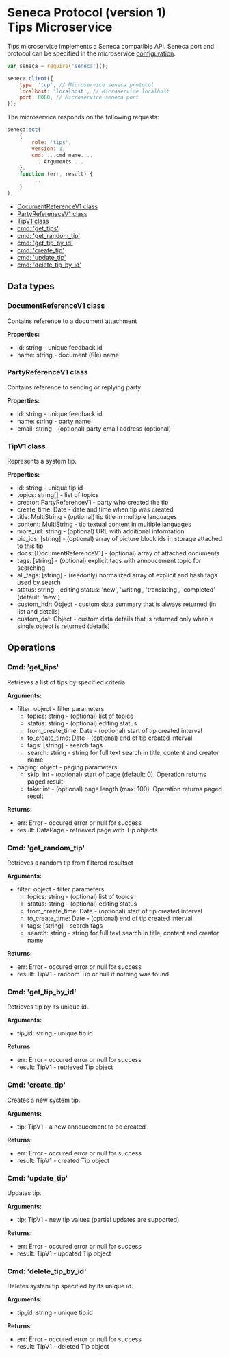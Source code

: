 # Seneca Protocol (version 1) <br/> Tips Microservice

Tips microservice implements a Seneca compatible API. 
Seneca port and protocol can be specified in the microservice [configuration](Configuration.md/#api_seneca). 

```javascript
var seneca = require('seneca')();

seneca.client({
    type: 'tcp', // Microservice seneca protocol
    localhost: 'localhost', // Microservice localhost
    port: 8080, // Microservice seneca port
});
```

The microservice responds on the following requests:

```javascript
seneca.act(
    {
        role: 'tips',
        version: 1,
        cmd: ...cmd name....
        ... Arguments ...
    },
    function (err, result) {
        ...
    }
);
```

* [DocumentReferenceV1 class](#class1)
* [PartyRefereneceV1 class](#class2)
* [TipV1 class](#class4)
* [cmd: 'get_tips'](#operation1)
* [cmd: 'get_random_tip'](#operation2)
* [cmd: 'get_tip_by_id'](#operation3)
* [cmd: 'create_tip'](#operation4)
* [cmd: 'update_tip'](#operation5)
* [cmd: 'delete_tip_by_id'](#operation6)

## Data types

### <a name="class1"></a> DocumentReferenceV1 class

Contains reference to a document attachment

**Properties:**
- id: string - unique feedback id
- name: string - document (file) name

### <a name="class2"></a> PartyReferenceV1 class

Contains reference to sending or replying party

**Properties:**
- id: string - unique feedback id
- name: string - party name
- email: string - (optional) party email address (optional)

### <a name="class4"></a> TipV1 class

Represents a system tip. 

**Properties:**
- id: string - unique tip id
- topics: string[] - list of topics
- creator: PartyReferenceV1 - party who created the tip
- create_time: Date - date and time when tip was created
- title: MultiString - (optional) tip title in multiple languages
- content: MultiString - tip textual content in multiple languages
- more_url: string - (optional) URL with additional information
- pic_ids: [string] - (optional) array of picture block ids in storage attached to this tip
- docs: [DocumentReferenceV1] - (optional) array of attached documents
- tags: [string] - (optional) explicit tags with annoucement topic for searching
- all_tags: [string] - (readonly) normalized array of explicit and hash tags used by search
- status: string - editing status: 'new', 'writing', 'translating', 'completed' (default: 'new')
- custom_hdr: Object - custom data summary that is always returned (in list and details)
- custom_dat: Object - custom data details that is returned only when a single object is returned (details)

## Operations

### <a name="operation1"></a> Cmd: 'get_tips'

Retrieves a list of tips by specified criteria

**Arguments:** 
- filter: object - filter parameters
  - topics: string - (optional) list of topics
  - status: string - (optional) editing status
  - from\_create\_time: Date - (optional) start of tip created interval
  - to\_create\_time: Date - (optional) end of tip created interval
  - tags: [string] - search tags
  - search: string - string for full text search in title, content and creator name
- paging: object - paging parameters
  - skip: int - (optional) start of page (default: 0). Operation returns paged result
  - take: int - (optional) page length (max: 100). Operation returns paged result

**Returns:**
- err: Error - occured error or null for success
- result: DataPage<TipV1> - retrieved page with Tip objects

### <a name="operation2"></a> Cmd: 'get\_random\_tip'

Retrieves a random tip from filtered resultset

**Arguments:** 
- filter: object - filter parameters
  - topics: string - (optional) list of topics
  - status: string - (optional) editing status
  - from\_create\_time: Date - (optional) start of tip created interval
  - to\_create\_time: Date - (optional) end of tip created interval
  - tags: [string] - search tags
  - search: string - string for full text search in title, content and creator name

**Returns:**
- err: Error - occured error or null for success
- result: TipV1 - random Tip or null if nothing was found

### <a name="operation3"></a> Cmd: 'get\_tip\_by_id'

Retrieves tip by its unique id. 

**Arguments:** 
- tip_id: string - unique tip id

**Returns:**
- err: Error - occured error or null for success
- result: TipV1 - retrieved Tip object

### <a name="operation4"></a> Cmd: 'create_tip'

Creates a new system tip.

**Arguments:** 
- tip: TipV1 - a new annoucement to be created

**Returns:**
- err: Error - occured error or null for success
- result: TipV1 - created Tip object

### <a name="operation5"></a> Cmd: 'update_tip'

Updates tip.

**Arguments:** 
- tip: TipV1 - new tip values (partial updates are supported)

**Returns:**
- err: Error - occured error or null for success
- result: TipV1 - updated Tip object

### <a name="operation6"></a> Cmd: 'delete\_tip\_by_id'

Deletes system tip specified by its unique id.

**Arguments:** 
- tip_id: string - unique tip id

**Returns:**
- err: Error - occured error or null for success
- result: TipV1 - deleted Tip object


